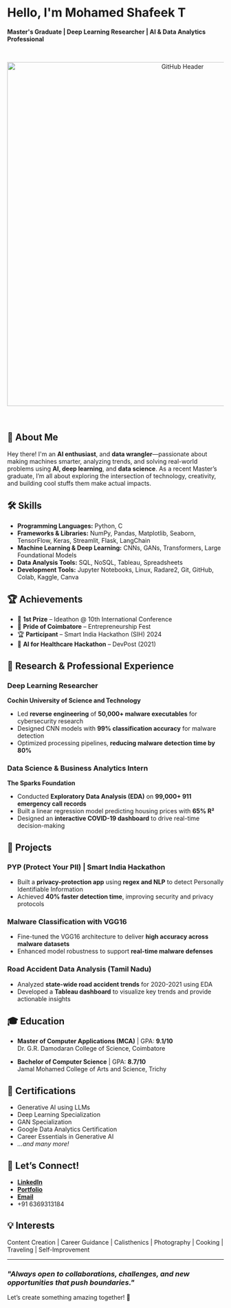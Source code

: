 # Hello, I'm Mohamed Shafeek T  

**Master's Graduate | Deep Learning Researcher | AI & Data Analytics Professional**

<br><p align="center">
  <img src="https://img.freepik.com/premium-photo/coder-developing-animated-html5-canvas-dynamic-digital-content-creation_1166177-13875.jpg?size=626&ext=jpg" alt="GitHub Header" width="800" />
</p><br>  



## 🚀 **About Me**  

Hey there! I'm an **AI enthusiast**, and **data wrangler**—passionate about making machines smarter, analyzing trends, and solving real-world problems using **AI, deep learning**, and **data science**. As a recent Master’s graduate, I’m all about exploring the intersection of technology, creativity, and building cool stuffs them make actual impacts.  



## 🛠 **Skills**  

- **Programming Languages:** Python, C  
- **Frameworks & Libraries:** NumPy, Pandas, Matplotlib, Seaborn, TensorFlow, Keras, Streamlit, Flask, LangChain  
- **Machine Learning & Deep Learning:** CNNs, GANs, Transformers, Large Foundational Models  
- **Data Analysis Tools:** SQL, NoSQL, Tableau, Spreadsheets  
- **Development Tools:** Jupyter Notebooks, Linux, Radare2, Git, GitHub, Colab, Kaggle, Canva  



## 🏆 **Achievements**  

- 🥇 **1st Prize** – Ideathon @ 10th International Conference  
- 🏅 **Pride of Coimbatore** – Entrepreneurship Fest  
- 🏆 **Participant** – Smart India Hackathon (SIH) 2024  
- 🏅 **AI for Healthcare Hackathon** – DevPost (2021)  



## 🔬 **Research & Professional Experience**  

### **Deep Learning Researcher**  
**Cochin University of Science and Technology**  
- Led **reverse engineering** of **50,000+ malware executables** for cybersecurity research  
- Designed CNN models with **99% classification accuracy** for malware detection  
- Optimized processing pipelines, **reducing malware detection time by 80%**  

### **Data Science & Business Analytics Intern**  
**The Sparks Foundation**  
- Conducted **Exploratory Data Analysis (EDA)** on **99,000+ 911 emergency call records**  
- Built a linear regression model predicting housing prices with **65% R²**  
- Designed an **interactive COVID-19 dashboard** to drive real-time decision-making  



## 🚀 **Projects**  

### **PYP (Protect Your PII)** | Smart India Hackathon  
- Built a **privacy-protection app** using **regex and NLP** to detect Personally Identifiable Information  
- Achieved **40% faster detection time**, improving security and privacy protocols  

### **Malware Classification with VGG16**  
- Fine-tuned the VGG16 architecture to deliver **high accuracy across malware datasets**  
- Enhanced model robustness to support **real-time malware defenses**  

### **Road Accident Data Analysis (Tamil Nadu)**  
- Analyzed **state-wide road accident trends** for 2020-2021 using EDA  
- Developed a **Tableau dashboard** to visualize key trends and provide actionable insights  



## 🎓 **Education**  

- **Master of Computer Applications (MCA)** | GPA: **9.1/10**  
  Dr. G.R. Damodaran College of Science, Coimbatore  

- **Bachelor of Computer Science** | GPA: **8.7/10**  
  Jamal Mohamed College of Arts and Science, Trichy  



## 🌟 **Certifications**  

- Generative AI using LLMs  
- Deep Learning Specialization  
- GAN Specialization  
- Google Data Analytics Certification  
- Career Essentials in Generative AI  
- *...and many more!*  



## 📱 **Let’s Connect!**  

- **[LinkedIn](https://www.linkedin.com/in/mohamed-shafeek-t-a226981b9/)**  
- **[Portfolio](https://shafee.netlify.app/)**  
- **[Email](mailto:shafeeubaidah@gmail.com)** 
- +91 6369313184  



## 💡 **Interests**  

Content Creation | Career Guidance | Calisthenics | Photography | Cooking | Traveling | Self-Improvement  

---

### _"Always open to collaborations, challenges, and new opportunities that push boundaries."_  

Let’s create something amazing together! 🚀
